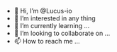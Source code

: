 - 👋 Hi, I’m @Lucus-io
- 👀 I’m interested in any thing
- 🌱 I’m currently learning ...
- 💞️ I’m looking to collaborate on ...
- 📫 How to reach me ...

<!---
Lucus-io/Lucus-io is a ✨ special ✨ repository because its `README.md` (this file) appears on your GitHub profile.
You can click the Preview link to take a look at your changes.
--->
